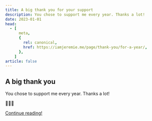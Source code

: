 ```yaml
---
title: A big thank you for your support
description: You chose to support me every year. Thanks a lot!
date: 2023-01-01
head:
  - [
      meta,
      {
        rel: canonical,
        href: https://iamjeremie.me/page/thank-you/for-a-year/,
      },
    ]
article: false
---
```


## A big thank you

You chose to support me every year. Thanks a lot!

💖💖💖

[Continue reading!](../../article)
